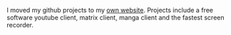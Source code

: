 I moved my github projects to my [own website](https://git.dec05eba.com). Projects include a free software youtube client, matrix client, manga client and the fastest screen recorder.
